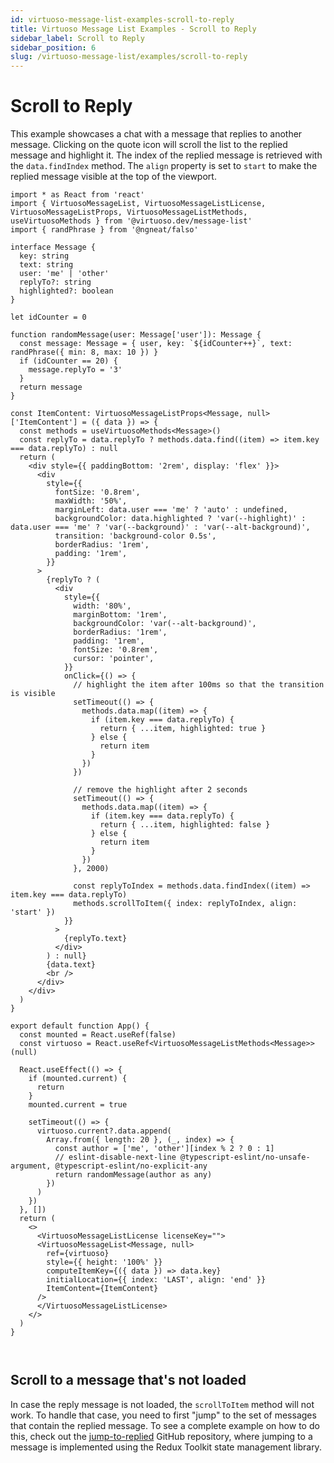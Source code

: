 ```yaml
---
id: virtuoso-message-list-examples-scroll-to-reply
title: Virtuoso Message List Examples - Scroll to Reply
sidebar_label: Scroll to Reply
sidebar_position: 6
slug: /virtuoso-message-list/examples/scroll-to-reply
---
```


# Scroll to Reply


This example showcases a chat with a message that replies to another message. Clicking on the quote icon will scroll the list to the replied message and highlight it. The index of the replied message is retrieved with the `data.findIndex` method. The `align` property is set to `start` to make the replied message visible at the top of the viewport.


```tsx live 
import * as React from 'react'
import { VirtuosoMessageList, VirtuosoMessageListLicense, VirtuosoMessageListProps, VirtuosoMessageListMethods, useVirtuosoMethods } from '@virtuoso.dev/message-list'
import { randPhrase } from '@ngneat/falso'

interface Message {
  key: string
  text: string
  user: 'me' | 'other'
  replyTo?: string
  highlighted?: boolean
}

let idCounter = 0

function randomMessage(user: Message['user']): Message {
  const message: Message = { user, key: `${idCounter++}`, text: randPhrase({ min: 8, max: 10 }) }
  if (idCounter == 20) {
    message.replyTo = '3'
  }
  return message
}

const ItemContent: VirtuosoMessageListProps<Message, null>['ItemContent'] = ({ data }) => {
  const methods = useVirtuosoMethods<Message>()
  const replyTo = data.replyTo ? methods.data.find((item) => item.key === data.replyTo) : null
  return (
    <div style={{ paddingBottom: '2rem', display: 'flex' }}>
      <div
        style={{
          fontSize: '0.8rem',
          maxWidth: '50%',
          marginLeft: data.user === 'me' ? 'auto' : undefined,
          backgroundColor: data.highlighted ? 'var(--highlight)' : data.user === 'me' ? 'var(--background)' : 'var(--alt-background)',
          transition: 'background-color 0.5s',
          borderRadius: '1rem',
          padding: '1rem',
        }}
      >
        {replyTo ? (
          <div
            style={{
              width: '80%',
              marginBottom: '1rem',
              backgroundColor: 'var(--alt-background)',
              borderRadius: '1rem',
              padding: '1rem',
              fontSize: '0.8rem',
              cursor: 'pointer',
            }}
            onClick={() => {
              // highlight the item after 100ms so that the transition is visible
              setTimeout(() => {
                methods.data.map((item) => {
                  if (item.key === data.replyTo) {
                    return { ...item, highlighted: true }
                  } else {
                    return item
                  }
                })
              })

              // remove the highlight after 2 seconds
              setTimeout(() => {
                methods.data.map((item) => {
                  if (item.key === data.replyTo) {
                    return { ...item, highlighted: false }
                  } else {
                    return item
                  }
                })
              }, 2000)

              const replyToIndex = methods.data.findIndex((item) => item.key === data.replyTo)
              methods.scrollToItem({ index: replyToIndex, align: 'start' })
            }}
          >
            {replyTo.text}
          </div>
        ) : null}
        {data.text}
        <br />
      </div>
    </div>
  )
}

export default function App() {
  const mounted = React.useRef(false)
  const virtuoso = React.useRef<VirtuosoMessageListMethods<Message>>(null)

  React.useEffect(() => {
    if (mounted.current) {
      return
    }
    mounted.current = true

    setTimeout(() => {
      virtuoso.current?.data.append(
        Array.from({ length: 20 }, (_, index) => {
          const author = ['me', 'other'][index % 2 ? 0 : 1]
          // eslint-disable-next-line @typescript-eslint/no-unsafe-argument, @typescript-eslint/no-explicit-any
          return randomMessage(author as any)
        })
      )
    })
  }, [])
  return (
    <>
      <VirtuosoMessageListLicense licenseKey="">
      <VirtuosoMessageList<Message, null>
        ref={virtuoso}
        style={{ height: '100%' }}
        computeItemKey={({ data }) => data.key}
        initialLocation={{ index: 'LAST', align: 'end' }}
        ItemContent={ItemContent}
      />
      </VirtuosoMessageListLicense>
    </>
  )
}

 
```

## Scroll to a message that's not loaded

In case the reply message is not loaded, the `scrollToItem` method will not work. To handle that case, you need to first "jump" to the set of messages that contain the replied message. To see a complete example on how to do this, check out the [jump-to-replied](https://github.com/virtuoso-dev/message-list-jump-to-replied) GitHub repository, where jumping to a message is implemented using the Redux Toolkit state management library. 
